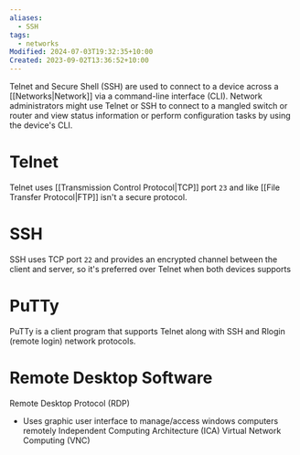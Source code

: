 ```yaml
---
aliases:
  - SSH
tags:
  - networks
Modified: 2024-07-03T19:32:35+10:00
Created: 2023-09-02T13:36:52+10:00
---
```

Telnet and Secure Shell (SSH) are used to connect to a device across a [[Networks|Network]] via a command-line interface (CLI). Network administrators might use Telnet or SSH to connect to a mangled switch or router and view status information or perform configuration tasks by using the device's CLI. 

# Telnet
Telnet uses [[Transmission Control Protocol|TCP]] port `23` and like [[File Transfer Protocol|FTP]] isn't a secure protocol. 
# SSH 
SSH uses TCP port `22` and provides an encrypted channel between the client and server, so it's preferred over Telnet when both devices supports
# PuTTy
PuTTy is a client program that supports Telnet along with SSH and Rlogin (remote login) network protocols.

# Remote Desktop Software
Remote Desktop Protocol (RDP)
- Uses graphic user interface to manage/access windows computers remotely
Independent Computing Architecture (ICA)
Virtual Network Computing (VNC)